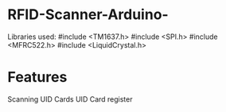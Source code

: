 # RFID-Scanner-Arduino-

Libraries used:
#include <TM1637.h>
#include <SPI.h>
#include <MFRC522.h>
#include <LiquidCrystal.h>

# Features

Scanning UID Cards
UID Card register
